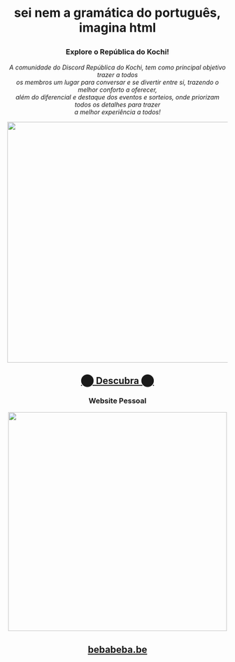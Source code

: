 # <p align="center">sei nem a gramática do português, imagina html
</p>


### <p align="center">Explore o República do Kochi!
</p>

*<p align="center">A comunidade do Discord República do Kochi, tem como principal objetivo trazer a todos <br> os membros um lugar para conversar e se divertir entre si, trazendo o melhor conforto a oferecer, <br> além do diferencial e destaque dos eventos e sorteios, onde priorizam todos os detalhes para trazer <br> a melhor experiência a todos!*
</p>

<p 
  align="center">
  <img src="https://media.discordapp.net/attachments/870073540907524166/1207807337201401886/a2edacc0-ccb5-4846-b20b-469ae64d4e9a.png?ex=66185c3d&is=6605e73d&hm=7e67a2a1d44fcdc67bb9f40d64a6d1963eeb0dd8a5e85d110df498ccc53dcf95&=&format=webp&quality=lossless&width=687&height=203" width="550" />
</p>

## <p align="center">[⬤ Descubra ⬤](https://discord.gg/JQ2HdUm)
</p>

### <p align="center">Website Pessoal
</p>

<p 
  align="center">
  <img src="https://media.discordapp.net/attachments/870073540907524166/1207815378445664376/aea5ef73-9f34-4816-abf4-ec50f8071297.png?ex=661863ba&is=6605eeba&hm=cbcb8ffa33e82eba588a691031a5a96ed876805f3f86b81c6db3cc12edab8d84&=&format=webp&quality=lossless&width=1440&height=476" width="500" />
</p>

## <p align="center">[bebabeba.be](https://bebabeba.be)
</p>
